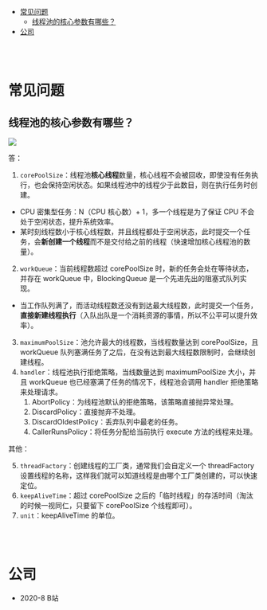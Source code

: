 - [常见问题](#常见问题)
  - [线程池的核心参数有哪些？](#线程池的核心参数有哪些)
- [公司](#公司)


</br></br>


# 常见问题
## 线程池的核心参数有哪些？
![](https://pic3.zhimg.com/v2-0d2a03f290d13a5cf69c1af64dc36cf6_b.jpg)

答：
1. `corePoolSize`：线程池**核心线程**数量，核心线程不会被回收，即使没有任务执行，也会保持空闲状态。如果线程池中的线程少于此数目，则在执行任务时创建。
  - CPU 密集型任务：N（CPU 核心数）+ 1，多一个线程是为了保证 CPU 不会处于空闲状态，提升系统效率。
  - 某时刻线程数小于核心线程数，并且线程都处于空闲状态，此时提交一个任务，会**新创建一个线程**而不是交付给之前的线程（快速增加核心线程池的数量）。
2. `workQueue`：当前线程数超过 corePoolSize 时，新的任务会处在等待状态，并存在 workQueue 中，BlockingQueue 是一个先进先出的阻塞式队列实现。
  - 当工作队列满了，而活动线程数还没有到达最大线程数，此时提交一个任务，**直接新建线程执行**（入队出队是一个消耗资源的事情，所以不公平可以提升效率）。
3. `maximumPoolSize`：池允许最大的线程数，当线程数量达到 corePoolSize，且 workQueue 队列塞满任务了之后，在没有达到最大线程数限制时，会继续创建线程。
4. `handler`：线程池执行拒绝策略，当线数量达到 maximumPoolSize 大小，并且 workQueue 也已经塞满了任务的情况下，线程池会调用 handler 拒绝策略来处理请求。
    1. AbortPolicy：为线程池默认的拒绝策略，该策略直接抛异常处理。
    2. DiscardPolicy：直接抛弃不处理。
    3. DiscardOldestPolicy：丢弃队列中最老的任务。
    4. CallerRunsPolicy：将任务分配给当前执行 execute 方法的线程来处理。


其他：

5. `threadFactory`：创建线程的工厂类，通常我们会自定义一个 threadFactory 设置线程的名称，这样我们就可以知道线程是由哪个工厂类创建的，可以快速定位。
6. `keepAliveTime`：超过 corePoolSize 之后的「临时线程」的存活时间（淘汰的时候一视同仁，只要留下 corePoolSize 个线程即可）。
7. `unit`：keepAliveTime 的单位。

</br></br>


# 公司
- 2020-8 B站